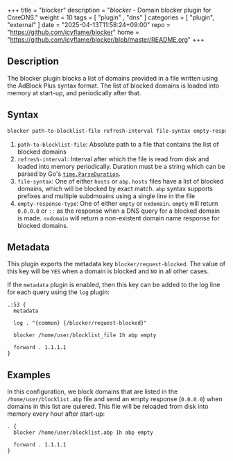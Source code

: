 +++
title = "blocker"
description = "*blocker* - Domain blocker plugin for CoreDNS."
weight = 10
tags = [  "plugin" , "dns" ]
categories = [ "plugin", "external" ]
date = "2025-04-13T11:58:24+09:00"
repo = "https://github.com/icyflame/blocker"
home = "https://github.com/icyflame/blocker/blob/master/README.org"
+++

## Description

The blocker plugin blocks a list of domains provided in a file written using the AdBlock Plus syntax
format. The list of blocked domains is loaded into memory at start-up, and periodically after that.

## Syntax

~~~ txt
blocker path-to-blocklist-file refresh-interval file-syntax empty-response-type
~~~

1. `path-to-blocklist-file`: Absolute path to a file that contains the list of blocked domains
2. `refresh-interval`: Interval after which the file is read from disk and loaded into memory
   periodically. Duration must be a string which can be parsed by Go's
   [`time.ParseDuration`](https://pkg.go.dev/time#ParseDuration).
3. `file-syntax`: One of either `hosts` or `abp`. `hosts` files have a list of blocked domains,
   which will be blocked by exact match. `abp` syntax supports prefixes and multiple subdmoains
   using a single line in the file
4. `empty-response-type`: One of either `empty` or `nxdomain`. `empty` will return `0.0.0.0` or `::`
   as the response when a DNS query for a blocked domain is made. `nxdomain` will return a
   non-existent domain name response for blocked domains.

## Metadata

This plugin exports the metadata key `blocker/request-blocked`. The value of this key will be `YES`
when a domain is blocked and `NO` in all other cases.

If the `metadata` plugin is enabled, then this key can be added to the log line for each query using
the `log` plugin:

``` corefile
.:53 {
  metadata

  log . "{common} {/blocker/request-blocked}"

  blocker /home/user/blocklist_file 1h abp empty

  forward . 1.1.1.1
}
```

## Examples

In this configuration, we block domains that are listed in the `/home/user/blocklist.abp` file and
send an empty response (`0.0.0.0`) when domains in this list are quiered. This file will be reloaded
from disk into memory every hour after start-up:

``` corefile
. {
  blocker /home/user/blocklist.abp 1h abp empty

  forward . 1.1.1.1
}
```
